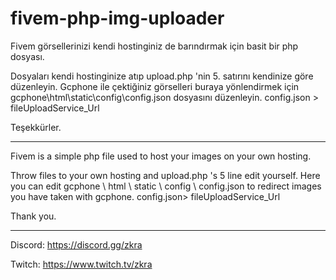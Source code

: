 # fivem-php-img-uploader

Fivem görsellerinizi kendi hostinginiz de barındırmak için basit bir php dosyası.

Dosyaları kendi hostinginize atıp upload.php 'nin 5. satırını kendinize göre düzenleyin.
Gcphone ile çektiğiniz görselleri buraya yönlendirmek için gcphone\html\static\config\config.json dosyasını düzenleyin.
config.json > fileUploadService_Url

Teşekkürler.

----------------

Fivem is a simple php file used to host your images on your own hosting.

Throw files to your own hosting and upload.php 's 5 line edit yourself.
Here you can edit gcphone \ html \ static \ config \ config.json to redirect images you have taken with gcphone.
config.json> fileUploadService_Url

Thank you.

----------------

Discord: https://discord.gg/zkra

Twitch: https://www.twitch.tv/zkra
